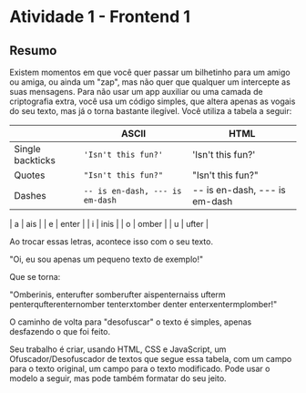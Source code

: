 # Atividade 1 - Frontend 1 

## Resumo

Existem momentos em que você quer passar um bilhetinho para um amigo ou amiga, ou ainda um "zap", mas não quer que qualquer um intercepte as suas mensagens. Para não usar um app auxiliar ou uma camada de criptografia extra, você usa um código simples, que altera apenas as vogais do seu texto, mas já o torna bastante ilegível. Você utiliza a tabela a seguir:

|                |ASCII                          |HTML                         |
|----------------|-------------------------------|-----------------------------|
|Single backticks|`'Isn't this fun?'`            |'Isn't this fun?'            |
|Quotes          |`"Isn't this fun?"`            |"Isn't this fun?"            |
|Dashes          |`-- is en-dash, --- is em-dash`|-- is en-dash, --- is em-dash|



| a | ais     |
| e | enter   |
| i | inis    |
| o | omber   |
| u | ufter   |

​Ao trocar essas letras, acontece isso com o seu texto.

"Oi, eu sou apenas um pequeno texto de exemplo!"

Que se torna:

"Omberinis, enterufter somberufter aispenternaiss ufterm penterqufterenternomber tenterxtomber denter enterxentermplomber!"

O caminho de volta para "desofuscar" o texto é simples, apenas desfazendo o que foi feito.

Seu trabalho é criar, usando HTML, CSS e JavaScript, um Ofuscador/Desofuscador de textos que segue essa tabela, com um campo para o texto original, um campo para o texto modificado. Pode usar o modelo a seguir, mas pode também formatar do seu jeito.

